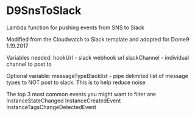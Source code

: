 # D9SnsToSlack
Lambda function for pushing events from SNS to Slack

Modified from the Cloudwatch to Slack template and adopted for Dome9  1.19.2017

Variables needed:
hookUrl - slack webhook url
slackChannel - individual channel to post to

Optional variable:
messageTypeBlacklist - pipe delimited list of message types to NOT post to slack. This is to help reduce noise

The top 3 most common events you might want to filter are:
    InstanceStateChanged
    InstanceCreatedEvent
    InstanceTagsChangeDetectedEvent
